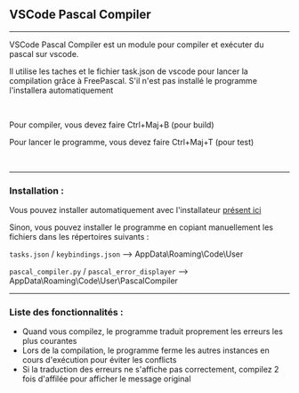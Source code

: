 ## VSCode Pascal Compiler

---

VSCode Pascal Compiler est un module pour compiler et exécuter du pascal sur 
vscode.

Il utilise les taches et le fichier task.json de vscode pour lancer la 
compilation grâce à FreePascal. S'il n'est pas installé le programme 
l'installera automatiquement

<br>

Pour compiler, vous devez faire Ctrl+Maj+B (pour build)

Pour lancer le programme, vous devez faire Ctrl+Maj+T (pour test)

<br>

---
### Installation :

Vous pouvez installer automatiquement avec l'installateur
[présent ici](https://github.com/teo-ldsm/VSCode_Pascal_Compiler/releases/latest)

Sinon, vous pouvez installer le programme en copiant manuellement les 
fichiers dans les répertoires suivants :

```tasks.json``` / ```keybindings.json``` --> 
AppData\Roaming\Code\User

```pascal_compiler.py``` / ```pascal_error_displayer``` --> 
AppData\Roaming\Code\User\PascalCompiler

---

### Liste des fonctionnalités :

- Quand vous compilez, le programme traduit proprement les erreurs les plus 
  courantes
- Lors de la compilation, le programme ferme les autres instances en cours 
  d'exécution pour éviter les conflicts
- Si la traduction des erreurs ne s'affiche pas correctement, compilez 2 
  fois d'affilée pour afficher le message original 
